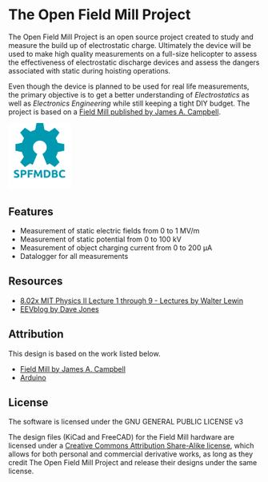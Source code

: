 # The Open Field Mill Project
The Open Field Mill Project is an open source project created to study and
measure the build up of electrostatic charge. Ultimately the device will be
used to make high quality measurements on a full-size helicopter to assess the
effectiveness of electrostatic discharge devices and assess the dangers associated
with static during hoisting operations.

Even though the device is planned to be used for real life measurements, the primary
objective is to get a better understanding of _Electrostatics_ as well as _Electronics Engineering_
while still keeping a tight DIY budget. The project is based
on a [Field Mill published by James A. Campbell](http://www.precisionstrobe.com/jc/fieldmill/fieldmill.html). 

<img src="/oshw.svg" alt="Open Source Hardware" width="25%">

## Features
* Measurement of static electric fields from 0 to 1 MV/m
* Measurement of static potential from 0 to 100 kV
* Measurement of object charging current from 0 to 200 μA
* Datalogger for all measurements

## Resources
* [8.02x MIT Physics II Lecture 1 through 9 - Lectures by Walter Lewin](https://www.youtube.com/watch?v=rtlJoXxlSFE&list=PLyQSN7X0ro2314mKyUiOILaOC2hk6Pc3j)
* [EEVblog by Dave Jones](https://www.eevblog.com/episodes/)

## Attribution
This design is based on the work listed below.
* [Field Mill by James A. Campbell](http://www.precisionstrobe.com/jc/fieldmill/fieldmill.html)
* [Arduino](http://arduino.cc)

## License
The software is licensed under the GNU GENERAL PUBLIC LICENSE v3

The design files (KiCad and FreeCAD) for the Field Mill hardware are licensed
under a [Creative Commons Attribution Share-Alike license](https://creativecommons.org/licenses/by-sa/4.0/), which allows for both
personal and commercial derivative works, as long as they credit The Open Field Mill Project and release their designs under the same license.

